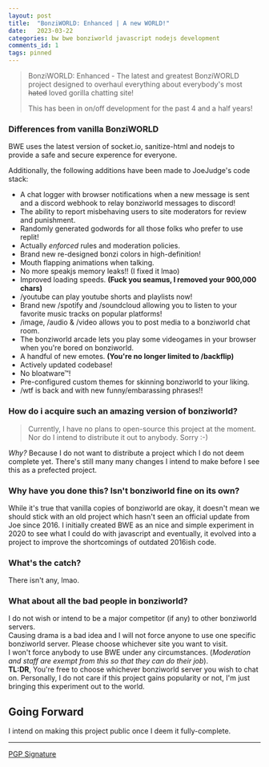 ```yaml
---
layout: post
title:  "BonziWORLD: Enhanced | A new WORLD!"
date:   2023-03-22
categories: bw bwe bonziworld javascript nodejs development
comments_id: 1
tags: pinned
---
```

> BonziWORLD: Enhanced - The latest and greatest BonziWORLD project designed to overhaul everything about everybody's most ~~hated~~ loved gorilla chatting site!
>  
> This has been in on/off development for the past 4 and a half years!


### Differences from vanilla BonziWORLD
BWE uses the latest version of socket.io, sanitize-html and nodejs to provide a safe and secure experence for everyone.

Additionally, the following additions have been made to JoeJudge's code stack:
- A chat logger with browser notifications when a new message is sent and a discord webhook to relay bonziworld messages to discord!
- The ability to report misbehaving users to site moderators for review and punishment.
- Randomly generated godwords for all those folks who prefer to use replit!
- Actually *enforced* rules and moderation policies.
- Brand new re-designed bonzi colors in high-definition!
- Mouth flapping animations when talking.
- No more speakjs memory leaks!! (I fixed it lmao)
- Improved loading speeds. **(Fuck you seamus, I removed your 900,000 chars)**
- /youtube can play youtube shorts and playlists now!
- Brand new /spotify and /soundcloud allowing you to listen to your favorite music tracks on popular platforms!
- /image, /audio & /video allows you to post media to a bonziworld chat room.
- The bonziworld arcade lets you play some videogames in your browser when you're bored on bonziworld.
- A handful of new emotes. **(You're no longer limited to /backflip)**
- Actively updated codebase!
- No bloatware™!
- Pre-configured custom themes for skinning bonziworld to your liking.
- /wtf is back and with new funny/embarassing phrases!!


### How do i acquire such an amazing version of bonziworld?
> Currently, I have no plans to open-source this project at the moment. Nor do I intend to distribute it out to anybody. Sorry  :-)
> 
*Why?* Because I do not want to distribute a project which I do not deem complete yet. There's still many many changes I intend to make before I see this as a prefected project.

### Why have you done this? Isn't bonziworld fine on its own?
While it's true that vanilla copies of bonziworld are okay, it doesn't mean we should stick with an old project which hasn't seen an official update from Joe since 2016.
I initially created BWE as an nice and simple experiment in 2020 to see what I could do with javascript and eventually, it evolved into a project to improve the shortcomings of outdated 2016ish code.

### What's the catch?
There isn't any, lmao.


### What about all the bad people in bonziworld?
I do not wish or intend to be a major competitor (if any) to other bonziworld servers.
<br>
Causing drama is a bad idea and I will not force anyone to use one specific bonziworld server. Please choose whichever site you want to visit.
<br>
I won't force anybody to use BWE under any circumstances. (*Moderation and staff are exempt from this so that they can do their job*).
<br>
**TL:DR**, You're free to choose whichever bonziworld server you wish to chat on. Personally, I do not care if this project gains popularity or not, I'm just bringing this experiment out to the world.


## Going Forward
I intend on making this project public once I deem it fully-complete.


<hr>
<a href="https://raw.githubusercontent.com/CosmicStar98/heyjoeway.github.io/master/assets_external/posts/bonziworldenhanced/bonziworldenhanced.txt.asc" alt="View the signed txt version of this blog post." title="View the signed txt version of this blog post.">PGP Signature</a>
